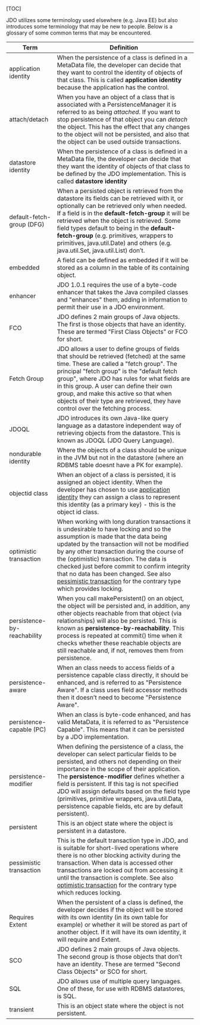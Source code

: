 [TOC]

JDO utilizes some terminology used elsewhere (e.g. Java EE) but also introduces some terminology that may be new to people. Below is a glossary of some common terms that may be encountered.

| Term | Definition |
| --- | --- |
| application identity| When the persistence of a class is defined in a MetaData file, the developer can decide that they want to control the identity of objects of that class. This is called **application identity** because the application has the control.|
| attach/detach | When you have an object of a class that is associated with a PersistenceManager it is referred to as being _attached_. If you want to stop persistence of that object you can _detach_ the object. This has the effect that any changes to the object will not be persisted, and also that the object can be used outside transactions. |
| datastore identity | When the persistence of a class is defined in a MetaData file, the developer can decide that they want the identity of objects of that class to be defined by the JDO implementation. This is called **datastore identity**|
| default-fetch-group (DFG)| When a persisted object is retrieved from the datastore its fields can be retrieved with it, or optionally can be retrieved only when needed. If a field is in the **default-fetch-group** it will be retrieved when the object is retrieved. Some field types default to being in the **default-fetch-group** (e.g. primitives, wrappers to primitives, java.util.Date) and others (e.g. java.util.Set, java.util.List) don’t. |
| embedded | A field can be defined as embedded if it will be stored as a column in the table of its containing object. |
| enhancer | JDO 1.0.1 requires the use of a byte-code enhancer that takes the Java compiled classes and "enhances" them, adding in information to permit their use in a JDO environment. |
| FCO | JDO defines 2 main groups of Java objects. The first is those objects that have an identity. These are termed "First Class Objects" or FCO for short. |
| Fetch Group | JDO allows a user to define groups of fields that should be retrieved (fetched) at the same time. These are called a "fetch group". The principal "fetch group" is the "default fetch group", where JDO has rules for what fields are in this group. A user can define their own group, and make this active so that when objects of their type are retrieved, they have control over the fetching process. |
| JDOQL | JDO introduces its own Java-like query language as a datastore independent way of retrieving objects from the datastore. This is known as JDOQL (JDO Query Language). |
| nondurable identity | Where the objects of a class should be unique in the JVM but not in the datastore (where an RDBMS table doesnt have a PK for example). |
| objectid class | When an object of a class is persisted, it is assigned an object identity. When the developer has chosen to use [application identity](#application-identity) they can assign a class to represent this identity (as a primary key) - this is the object id class. |
| optimistic transaction | When working with long duration transactions it is undesirable to have locking and so the assumption is made that the data being updated by the transaction will not be modified by any other transaction during the course of the (optimistic) transaction. The data is checked just before commit to confirm integrity that no data has been changed. See also [pessimistic transaction](#pessimistic-transaction) for the contrary type which provides locking. |
| persistence-by-reachability | When you call makePersistent() on an object, the object will be persisted and, in addition, any other objects reachable from that object (via relationships) will also be persisted. This is known as **persistence-by-reachability**. This process is repeated at commit() time when it checks whether these reachable objects are still reachable and, if not, removes them from persistence. |
| persistence-aware | When an class needs to access fields of a persistence capable class directly, it should be enhanced, and is referred to as "Persistence Aware". If a class uses field accessor methods then it doesn’t need to become "Persistence Aware". |
| persistence-capable (PC)| When an class is byte-code enhanced, and has valid MetaData, it is referred to as "Persistence Capable". This means that it can be persisted by a JDO implementation. |
| persistence-modifier | When defining the persistence of a class, the developer can select particular fields to be persisted, and others not depending on their importance in the scope of their application. The **persistence-modifier** defines whether a field is persistent. If this tag is not specified JDO will assign defaults based on the field type (primitives, primitive wrappers, java.util.Data, persistence capable fields, etc are by default persistent). |
| persistent | This is an object state where the object is persistent in a datastore. |
| pessimistic transaction | This is the default transaction type in JDO, and is suitable for short-lived operations where there is no other blocking activity during the transaction. When data is accessed other transactions are locked out from accessing it until the transaction is complete. See also [optimistic transaction](#optimistic-transaction) for the contrary type which reduces locking. |
| Requires Extent | When the persistent of a class is defined, the developer decides if the object will be stored with its own identity (in its own table for example) or whether it will be stored as part of another object. If it will have its own identity, it will require and Extent. |
| SCO | JDO defines 2 main groups of Java objects. The second group is those objects that don’t have an identity. These are termed "Second Class Objects" or SCO for short. |
| SQL | JDO allows use of multiple query languages. One of these, for use with RDBMS datastores, is SQL. |
| transient | This is an object state where the object is not persistent. |
